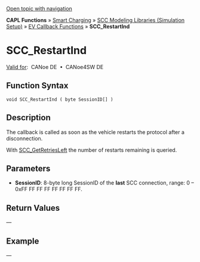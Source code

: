 [Open topic with navigation](../../../../../CANoeDEFamily.htm#Topics/CAPLFunctions/SmartCharging/Callbacks/CAPLfunctionSCCRestartInd.md)

**CAPL Functions** » [Smart Charging](../CAPLFunctionsSmartChargingOverview.md) » [SCC Modeling Libraries (Simulation Setup)](../CAPLFunctionsSmartChargingOverview.md#BMNodeayerDLL) » [EV Callback Functions](../CAPLFunctionsSmartChargingOverview.md#CallbackEV) » **SCC_RestartInd**

# SCC_RestartInd

[Valid for](../../../Shared/FeatureAvailability.md):  CANoe DE  •  CANoe4SW DE

## Function Syntax

```plaintext
void SCC_RestartInd ( byte SessionID[] )
```

## Description

The callback is called as soon as the vehicle restarts the protocol after a disconnection.

With [SCC_GetRetriesLeft](../Functions/CAPLfunctionSCCGetRetriesLeft.md) the number of restarts remaining is queried.

## Parameters

- **SessionID**: 8-byte long SessionID of the **last** SCC connection, range: 0 – 0xFF FF FF FF FF FF FF FF.

## Return Values

—

## Example

—
